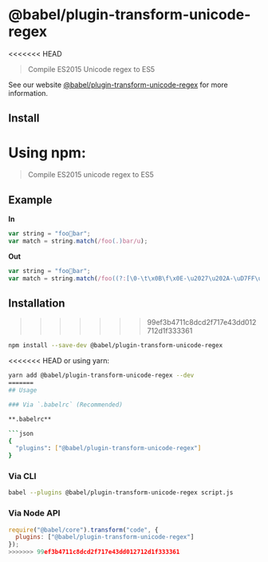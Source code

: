 # @babel/plugin-transform-unicode-regex

<<<<<<< HEAD
> Compile ES2015 Unicode regex to ES5

See our website [@babel/plugin-transform-unicode-regex](https://babeljs.io/docs/en/next/babel-plugin-transform-unicode-regex.html) for more information.

## Install

Using npm:
=======
> Compile ES2015 unicode regex to ES5

## Example

**In**

```js
var string = "foo💩bar";
var match = string.match(/foo(.)bar/u);
```

**Out**

```js
var string = "foo💩bar";
var match = string.match(/foo((?:[\0-\t\x0B\f\x0E-\u2027\u202A-\uD7FF\uE000-\uFFFF]|[\uD800-\uDBFF][\uDC00-\uDFFF]|[\uD800-\uDBFF](?![\uDC00-\uDFFF])|(?:[^\uD800-\uDBFF]|^)[\uDC00-\uDFFF]))bar/);
```

## Installation
>>>>>>> 99ef3b4711c8dcd2f717e43dd012712d1f333361

```sh
npm install --save-dev @babel/plugin-transform-unicode-regex
```

<<<<<<< HEAD
or using yarn:

```sh
yarn add @babel/plugin-transform-unicode-regex --dev
=======
## Usage

### Via `.babelrc` (Recommended)

**.babelrc**

```json
{
  "plugins": ["@babel/plugin-transform-unicode-regex"]
}
```

### Via CLI

```sh
babel --plugins @babel/plugin-transform-unicode-regex script.js
```

### Via Node API

```javascript
require("@babel/core").transform("code", {
  plugins: ["@babel/plugin-transform-unicode-regex"]
});
>>>>>>> 99ef3b4711c8dcd2f717e43dd012712d1f333361
```
